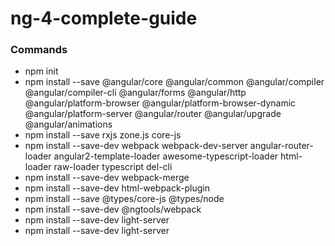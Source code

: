 # ng-4-complete-guide

### Commands
- npm init
- npm install --save @angular/core @angular/common @angular/compiler @angular/compiler-cli @angular/forms @angular/http @angular/platform-browser @angular/platform-browser-dynamic @angular/platform-server @angular/router @angular/upgrade @angular/animations
- npm install --save rxjs zone.js core-js
- npm install --save-dev webpack webpack-dev-server angular-router-loader angular2-template-loader awesome-typescript-loader html-loader raw-loader typescript del-cli
- npm install --save-dev webpack-merge
- npm install --save-dev html-webpack-plugin 
- npm install --save @types/core-js @types/node
- npm install --save-dev @ngtools/webpack
- npm install --save-dev light-server
- npm install --save-dev light-server
